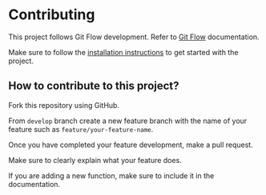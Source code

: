 # Contributing

This project follows Git Flow development.
Refer to [Git Flow](https://www.atlassian.com/git/tutorials/comparing-workflows/gitflow-workflow) documentation.

Make sure to follow the [installation instructions](docs/installation.md) to get started with the project.

## How to contribute to this project?

Fork this repository using GitHub.

From `develop` branch create a new feature branch with the name of your feature such as `feature/your-feature-name`.

Once you have completed your feature development, make a pull request.

Make sure to clearly explain what your feature does.

If you are adding a new function, make sure to include it in the documentation.
